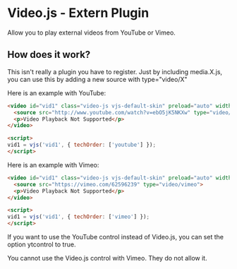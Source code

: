 # Video.js - Extern Plugin
Allow you to play external videos from YouTube or Vimeo.

## How does it work?
This isn't really a plugin you have to register. Just by including media.X.js, you can use this by adding a new source with type="video/X"

Here is an example with YouTube:

```html
<video id="vid1" class="video-js vjs-default-skin" preload="auto" width="640" height="264">
  <source src="http://www.youtube.com/watch?v=ebO5jK5NKXw" type="video/youtube">
  <p>Video Playback Not Supported</p>
</video>

<script>
vid1 = vjs('vid1', { techOrder: ['youtube'] });
</script>
```

Here is an example with Vimeo:

```html
<video id="vid1" class="video-js vjs-default-skin" preload="auto" width="640" height="264">
  <source src="https://vimeo.com/62596239" type="video/vimeo">
  <p>Video Playback Not Supported</p>
</video>

<script>
vid1 = vjs('vid1', { techOrder: ['vimeo'] });
</script>
```

If you want to use the YouTube control instead of Video.js, you can set the option ytcontrol to true.

You cannot use the Video.js control with Vimeo. They do not allow it.